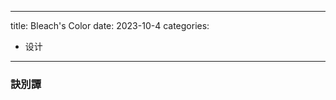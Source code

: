 
---
title: Bleach's Color
date: 2023-10-4
categories:
  - 设计
---

<script>

const upperCaseTextArray = [
  "Akutagawa", 
  "Ryūnosuke", 
  "Kawabata", 
  "Yasunari", 
  "Nobuo", 
  "Yoneda", 
  "Kiyoshi", 
  "Oka", 
  "Yutaka",
  "Taniyama", 
  "Goro", 
  "Shimura", 
  "Kunihiko",
  "Kodaira", 
  "Teiji", 
  "Takagi", 
  "Kenkichi", 
  "Iwasawa", 
  "Satō", 
  "Mikio", 
];

let upperCaseTextIndex = -1;

const getUpperCaseText = function () {
  upperCaseTextIndex += 1;
  const text = upperCaseTextArray[upperCaseTextIndex] || "None"
  return text.toUpperCase();
}


Element.prototype.append = function (child) {
  this.appendChild(child);
  return this;
}

Element.prototype.setParent = function (parent) {
  parent.appendChild(this);
  return this;
}

const content = document.querySelector(".content");

const renderBleachTableData = (row, text, value) => {
  const dataText = document.createElement("td").setParent(row);
  const dataValue = document.createElement("td").setParent(row);
  const colorBox = document.createElement("div").setParent(dataValue);
  document.createElement("td").setParent(row).style.width = "2em";
  dataText.textContent = `${text}\u00A0:`;
  dataText.style.textAlign = "right";
  colorBox.style.width = "1em";
  colorBox.style.height = "1em";
  colorBox.style.borderRadius = "0.1em";
  colorBox.style.display = "inline-block";
  colorBox.style.backgroundColor = value;
  colorBox.style.boxShadow = "2px 2px 4px #ccc";
}

const renderBleachExample = (row, ins) => {
  const dataText = document.createElement("td").setParent(row);
  const dataEg = document.createElement("td").setParent(row);
  const text = document.createElement("span");
  const shadow = ins["Shadow"] || ins["Text "];
  const background = ins["Background"];
  const textContent = getUpperCaseText();
  const fontFamily = "Noto Sans";

  text.setParent(dataEg);
  dataText.textContent = "Eg\u00A0:";
  dataText.style.textAlign = "right";
  text.textContent = textContent;
  text.style.padding = "0 0.3em";
  text.style.borderRadius = "0.1em";
  text.style.fontFamily = fontFamily;
  text.style.fontWeight = "bold";
  text.style.color = ins["Text"];
  shadow && (text.style.textShadow = `2px 0px 0px ${shadow}`);
  background && (text.style.backgroundColor = background);
}

const renderBleachTableRow = (table, ins) => {
  const row = document.createElement("tr").setParent(table);
  const fields = Object.keys(ins);
  row.style.fontSize = "1rem";
  row.style.whiteSpace = "nowrap";
  fields.forEach(x => renderBleachTableData(row, x, ins[x]));
  renderBleachExample(row, ins);
}

const renderBleachTable = (...rows) => {
  const tableElement = document.createElement("table").setParent(content);
  tableElement.style.margin = "0 1.5em";
  tableElement.style.overflowX = "scroll";
  rows.forEach(x => renderBleachTableRow(tableElement, x));
}

</script>


### 訣別譚

<script>

renderBleachTable(
  { Text: "#ff0000", Shadow : "#0078fb" }, 
  { Text: "#ffb300", Shadow : "#00ffab" }, 
  { Text: "#bf62ff", "Text ": "#ffb300" }, 
  { Text: "#6dfd8a", "Text ": "#ff69b6" }, 
  { Text: "#ff69b6", "Text ": "#3ffee5" }, 
  { Text: "#ff7e00", "Text ": "#e0fe05" }, 
  { Text: "#fece4e", "Text ": "#d1035e" }, 
  { Text: "#fcc907", "Text ": "#10f3ff" }, 
  { Text: "#30ff60", "Text ": "#ff763a" }, 
  { Text: "#00fcc3", "Text ": "#ff5d00" }, 
  { Text: "#ff0000", "Text ": "#6e00ff" }, 
  { Text: "#ff1360", "Text ": "#0ffff5" }, 
  { Text: "#ff1662", "Text ": "#000000" }, 
  { Text: "#fd6d00", "Text ": "#feea00" }, 
  { Text: "#b0a3f0", Shadow : "#6d05fe" }, 
  { Text: "#fe7f7e", Shadow : "#42acc6" }, 
  { Text: "#03ffbe", "Text ": "#ffb401" },
  // { Text: "#fefd47", Shadow : "#000000" }, 
  { Text: "#00eafd", Shadow : "#0011e8" }, 
  { Text: "#8f00f4", Shadow : "#ff0000" }, 
  { Text: "#ffffff", "Text ": "#fe006c", Background: "#009cd1" }
);

</script>
